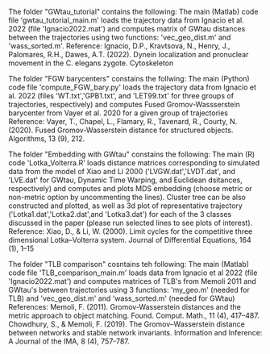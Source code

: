 The folder "GWtau_tutorial" contains the following:
The main (Matlab) code file 'gwtau_tutorial_main.m' loads the trajectory data from Ignacio et al. 2022 (file 'Ignacio2022.mat') and computes matrix of GWtau distances between the trajectories using two functions: 'vec_geo_dist.m' and 'wass_sorted.m'.
Reference: 
Ignacio, D.P., Kravtsova, N., Henry, J., Palomares, R.H., Dawes, A.T. (2022).
Dynein localization and pronuclear movement in the C. elegans zygote.
Cytoskeleton


The folder "FGW barycenters" constains the follwing:
The main (Python) code file 'compute_FGW_bary.py' loads the trajectory data from Ignacio et al. 2022 (files 'WT.txt','GPB1.txt', and 'LET99.txt' for three groups of trajectories, respectively) and computes Fused Gromov-Wassserstein barycenter from Vayer et al. 2020 for a given group of trajectories
Reference:
Vayer, T., Chapel, L., Flamary, R., Tavenard, R., Courty, N. (2020). Fused Gromov-Wasserstein distance for structured objects. Algorithms, 13 (9),
212.


The folder "Embedding with GWtau" constains the following:
The main (R) code 'Lotka_Volterra.R' loads distance matrices corresponding to simulated data from the model of Xiao and Li 2000 ('LVGW.dat','LVDT.dat', and 'LVE.dat' for GWtau, Dynamic Time Warping, and Euclidean dsitances, respectively) and computes and plots MDS embedding (choose metric or non-metric option by uncommenting the lines). Cluster tree can be also constructed and plotted, as well as 3d plot of representative trajectory ('Lotka1.dat','Lotka2.dat',and 'Lotka3.dat') for each of the 3 classes discussed in the paper (please run selected lines to see plots of interest). 
Reference:
Xiao, D., & Li, W. (2000). Limit cycles for the competitive three dimensional
Lotka–Volterra system. Journal of Differential Equations, 164 (1), 1–15


The folder "TLB comparison" cosntains teh following: 
The main (Matlab) code file 'TLB_comparison_main.m' loads data from Ignacio et al 2022 (file 'Ignacio2022.mat') and computes matrices of TLB's from Memoli 2011 and GWtau's between trajectories using 3 functions: 'my_geo.m' (needed for TLB) and 'vec_geo_dist.m' and 'wass_sorted.m' (needed for GWtau) 
References:
Memoli, F. (2011). Gromov-Wasserstein distances and the metric approach
to object matching. Found. Comput. Math., 11 (4), 417–487.
Chowdhury, S., & Memoli, F. (2019). The Gromov–Wasserstein distance
between networks and stable network invariants. Information and
Inference: A Journal of the IMA, 8 (4), 757-787.
